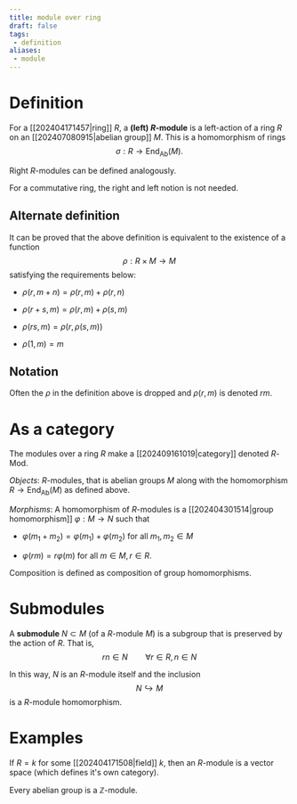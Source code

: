 ```yaml
---
title: module over ring
draft: false
tags:
 - definition
aliases:
 - module
---
```

# Definition
For a [[202404171457|ring]] $R$, a **(left) $R$-module** is a left-action of a ring $R$ on an [[202407080915|abelian group]] $M$. 
This is a homomorphism of rings
$$
\sigma:R \longrightarrow \text{End}_{\text{Ab}}(M).
$$

Right $R$-modules can be defined analogously. 

For a commutative ring, the right and left notion is not needed. 
## Alternate definition
It can be proved that the above definition is equivalent to the existence of a function 
$$
\rho:R \times M \longrightarrow M
$$
satisfying the requirements below:
- $\rho(r, m+n) = \rho(r,m) + \rho(r,n)$

- $\rho(r + s, m) = \rho(r,m) + \rho(s,m)$ 

- $\rho(rs, m) = \rho(r, \rho(s,m))$ 

- $\rho(1, m) = m$

## Notation
Often the $\rho$ in the definition above is dropped and $\rho(r,m)$ is denoted $rm$. 

# As a category
The modules over a ring $R$ make a [[202409161019|category]] denoted $R\text{-Mod}$.

_Objects_: $R$-modules, that is abelian groups $M$ along with the homomorphism $R \to \text{End}_{\text{Ab}}(M)$ as defined above. 

_Morphisms_: A homomorphism of $R$-modules is a [[202404301514|group homomorphism]] $\varphi:M \to N$ such that 
- $\varphi(m_1 + m_2) = \varphi(m_1) + \varphi(m_2)$ for all $m_1, m_2 \in M$ 

- $\varphi(rm) = r\varphi(m)$ for all $m \in M, r \in R$. 

Composition is defined as composition of group homomorphisms. 

# Submodules
A **submodule** $N \subset M$ (of a $R$-module $M$) is a subgroup that is preserved by the action of $R$. 
That is, 
$$
rn \in N \qquad \forall r \in R, n \in N
$$

In this way, $N$ is an $R$-module itself and the inclusion 
$$
N \hookrightarrow M
$$
is a $R$-module homomorphism. 
# Examples
If $R = k$ for some [[202404171508|field]] $k$, then an $R$-module is a vector space (which defines it's own category). 


Every abelian group is a $\mathbb{Z}$-module. 